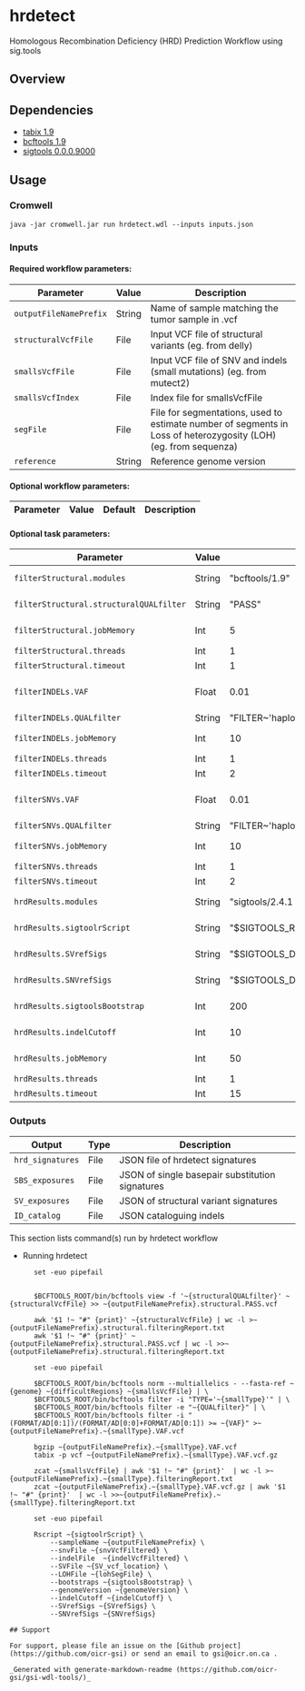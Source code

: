 # hrdetect

Homologous Recombination Deficiency (HRD) Prediction Workflow using sig.tools

## Overview

## Dependencies

* [tabix 1.9](http://www.htslib.org/doc/tabix.html)
* [bcftools 1.9](https://samtools.github.io/bcftools/bcftools.html)
* [sigtools 0.0.0.9000](https://github.com/Nik-Zainal-Group/signature.tools.lib)


## Usage

### Cromwell
```
java -jar cromwell.jar run hrdetect.wdl --inputs inputs.json
```

### Inputs

#### Required workflow parameters:
Parameter|Value|Description
---|---|---
`outputFileNamePrefix`|String|Name of sample matching the tumor sample in .vcf
`structuralVcfFile`|File|Input VCF file of structural variants (eg. from delly)
`smallsVcfFile`|File|Input VCF file of SNV and indels (small mutations) (eg. from mutect2)
`smallsVcfIndex`|File|Index file for smallsVcfFile
`segFile`|File|File for segmentations, used to estimate number of segments in Loss of heterozygosity (LOH) (eg. from sequenza)
`reference`|String|Reference genome version


#### Optional workflow parameters:
Parameter|Value|Default|Description
---|---|---|---


#### Optional task parameters:
Parameter|Value|Default|Description
---|---|---|---
`filterStructural.modules`|String|"bcftools/1.9"|Required environment modules
`filterStructural.structuralQUALfilter`|String|"PASS"|filter for filter calls to keep, eg. PASS
`filterStructural.jobMemory`|Int|5|Memory allocated for this job (GB)
`filterStructural.threads`|Int|1|Requested CPU threads
`filterStructural.timeout`|Int|1|Hours before task timeout
`filterINDELs.VAF`|Float|0.01|minimum variant allele frequency to retain variant
`filterINDELs.QUALfilter`|String|"FILTER~'haplotype' | FILTER~'clustered_events' | FILTER~'multiallelic' | FILTER~'slippage' |FILTER~'weak_evidence' | FILTER~'strand_bias' | FILTER~'position' | FILTER~'normal_artifact' |  FILTER~'map_qual' | FILTER~'germline' | FILTER~'fragment' | FILTER~'contamination' | FILTER~'base_qual'"|filter for filter calls to remove, eg. FILTER~'weak_evidence' | FILTER~'strand_bias' 
`filterINDELs.jobMemory`|Int|10|Memory allocated for this job (GB)
`filterINDELs.threads`|Int|1|Requested CPU threads
`filterINDELs.timeout`|Int|2|Hours before task timeout
`filterSNVs.VAF`|Float|0.01|minimum variant allele frequency to retain variant
`filterSNVs.QUALfilter`|String|"FILTER~'haplotype' | FILTER~'clustered_events' | FILTER~'multiallelic' | FILTER~'slippage' |FILTER~'weak_evidence' | FILTER~'strand_bias' | FILTER~'position' | FILTER~'normal_artifact' |  FILTER~'map_qual' | FILTER~'germline' | FILTER~'fragment' | FILTER~'contamination' | FILTER~'base_qual'"|filter for filter calls to remove, eg. FILTER~'weak_evidence' | FILTER~'strand_bias' 
`filterSNVs.jobMemory`|Int|10|Memory allocated for this job (GB)
`filterSNVs.threads`|Int|1|Requested CPU threads
`filterSNVs.timeout`|Int|2|Hours before task timeout
`hrdResults.modules`|String|"sigtools/2.4.1 sigtools-data/1.0 sigtools-rscript/1.0"|Required environment modules
`hrdResults.sigtoolrScript`|String|"$SIGTOOLS_RSCRIPT_ROOT/scripts/sigTools_runthrough.R"|.R script containing sigtools
`hrdResults.SVrefSigs`|String|"$SIGTOOLS_DATA_ROOT/RefSigv0_Rearr.tsv"|reference signatures for SVs
`hrdResults.SNVrefSigs`|String|"$SIGTOOLS_DATA_ROOT/COSMIC_v1_SBS_GRCh38.txt"|reference signatures for SNVs
`hrdResults.sigtoolsBootstrap`|Int|200|Number of bootstraps for sigtools
`hrdResults.indelCutoff`|Int|10|minimum number of indels to run analysis
`hrdResults.jobMemory`|Int|50|Memory allocated for this job (GB)
`hrdResults.threads`|Int|1|Requested CPU threads
`hrdResults.timeout`|Int|15|Hours before task timeout


### Outputs

Output | Type | Description
---|---|---
`hrd_signatures`|File|JSON file of hrdetect signatures
`SBS_exposures`|File|JSON of single basepair substitution signatures
`SV_exposures`|File|JSON of structural variant signatures
`ID_catalog`|File|JSON cataloguing indels


This section lists command(s) run by hrdetect workflow
  
  * Running hrdetect
  
  ```
  		set -euo pipefail
  
  
  		$BCFTOOLS_ROOT/bin/bcftools view -f '~{structuralQUALfilter}' ~{structuralVcfFile} >> ~{outputFileNamePrefix}.structural.PASS.vcf
  
  		awk '$1 !~ "#" {print}' ~{structuralVcfFile} | wc -l >~{outputFileNamePrefix}.structural.filteringReport.txt
  		awk '$1 !~ "#" {print}' ~{outputFileNamePrefix}.structural.PASS.vcf | wc -l >>~{outputFileNamePrefix}.structural.filteringReport.txt
  
  ```
  ```
  		set -euo pipefail
  
  		$BCFTOOLS_ROOT/bin/bcftools norm --multiallelics - --fasta-ref ~{genome} ~{difficultRegions} ~{smallsVcfFile} | \
  		$BCFTOOLS_ROOT/bin/bcftools filter -i "TYPE='~{smallType}'" | \
  		$BCFTOOLS_ROOT/bin/bcftools filter -e "~{QUALfilter}" | \
  		$BCFTOOLS_ROOT/bin/bcftools filter -i "(FORMAT/AD[0:1])/(FORMAT/AD[0:0]+FORMAT/AD[0:1]) >= ~{VAF}" >~{outputFileNamePrefix}.~{smallType}.VAF.vcf
  
  		bgzip ~{outputFileNamePrefix}.~{smallType}.VAF.vcf
  		tabix -p vcf ~{outputFileNamePrefix}.~{smallType}.VAF.vcf.gz
  
  		zcat ~{smallsVcfFile} | awk '$1 !~ "#" {print}'  | wc -l >~{outputFileNamePrefix}.~{smallType}.filteringReport.txt
  		zcat ~{outputFileNamePrefix}.~{smallType}.VAF.vcf.gz | awk '$1 !~ "#" {print}'  | wc -l >>~{outputFileNamePrefix}.~{smallType}.filteringReport.txt
  
  ```
  ```
  		set -euo pipefail
  
  		Rscript ~{sigtoolrScript} \
  			--sampleName ~{outputFileNamePrefix} \
  			--snvFile ~{snvVcfFiltered} \
  			--indelFile  ~{indelVcfFiltered} \
  			--SVFile ~{SV_vcf_location} \
  			--LOHFile ~{lohSegFile} \
  			--bootstraps ~{sigtoolsBootstrap} \
  			--genomeVersion ~{genomeVersion} \
  			--indelCutoff ~{indelCutoff} \
  			--SVrefSigs ~{SVrefSigs} \
  			--SNVrefSigs ~{SNVrefSigs}
  
 ## Support

For support, please file an issue on the [Github project](https://github.com/oicr-gsi) or send an email to gsi@oicr.on.ca .

_Generated with generate-markdown-readme (https://github.com/oicr-gsi/gsi-wdl-tools/)_
